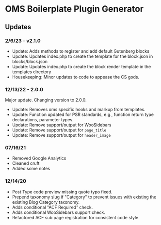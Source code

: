 # OMS Boilerplate Plugin Generator

## Updates

### 2/6/23 - v2.1.0
- Update: Adds methods to register and add default Gutenberg blocks
- Update: Updates index.php to create the template for the block.json in blocks/block.json
- Update: Updates index.php to create the block render template in the templates directory
- Housekeeping: Minor updates to code to appease the CS gods.

### 12/13/22 - 2.0.0
Major update. Changing version to 2.0.0.

- Update: Removes oms specific hooks and markup from templates.
- Update: Function updated for PSR standards, e.g., function return type declarations, parameter types.
- Update: Remove support/output for WooSidebars
- Update: Remove support/output for `page_title`
- Update: Remove support/output for `header_image`


### 07/16/21
- Removed Google Analytics
- Cleaned cruft
- Added some notes

### 12/14/20
- Post Type code preview missing quote typo fixed.
- Prepend taxonomy slug if "Category" to prevent issues with existing the existing Blog Category taxonomy.
- Adds conditional "ACF Required" check.
- Adds conditional WooSidebars support check.
- Refactored ACF sub page registration for consistent code style.
